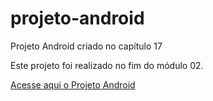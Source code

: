# projeto-android
Projeto Android criado no capítulo 17

Este projeto foi realizado no fim do módulo 02.

<a href="https://martalessa.github.io/projeto-android/index.html">Acesse aqui o Projeto Android</a>

